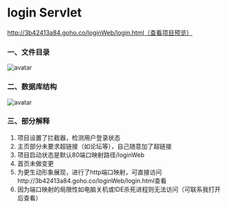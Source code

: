 # login Servlet

http://3b42413a84.goho.co/loginWeb/login.html（查看项目预览）

### 一、文件目录

![avatar](http://www.liurui13.cn/img/source.png)



### 二、数据库结构

![avatar](http://www.liurui13.cn/img/sql.png)


### 三、部分解释

1. 项目设置了拦截器，检测用户登录状态
2. 主页部分未要求超链接（如论坛等），自己随意加了超链接
3. 项目启动状态是默认80端口映射路径/loginWeb
4. 首页未做变更
5. 为更生动形象展现，进行了http端口映射，可直接访问http://3b42413a84.goho.co/loginWeb/login.html查看
6. 因为端口映射的局限性如电脑关机或IDE杀死进程则无法访问（可联系我打开后查看）

